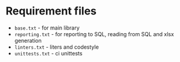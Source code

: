 # Requirement files
- `base.txt` - for main library
- `reporting.txt` - for reporting to SQL, reading from SQL and xlsx generation
- `linters.txt` - liters and codestyle
- `unittests.txt` - ci unittests
